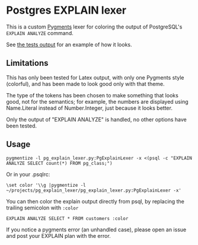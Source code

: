 # Postgres EXPLAIN lexer

This is a custom [Pygments](http://pygments.org/) lexer for coloring the output
of PostgreSQL's `EXPLAIN ANALYZE` command.

See [the tests output](test/test.pdf) for an example of how it looks.

## Limitations

This has only been tested for Latex output, with only one Pygments style 
(colorful), and has been made to look good only with that theme.

The type of the tokens has been chosen to make something that looks good, not
for the semantics; for example, the numbers are displayed using Name.Literal
instead of Number.Integer, just because it looks better.

Only the output of "EXPLAIN ANALYZE" is handled, no other options have been
tested.

## Usage

```
pygmentize -l pg_explain_lexer.py:PgExplainLexer -x <(psql -c "EXPLAIN ANALYZE SELECT count(*) FROM pg_class;")
```

Or in your .psqlrc:
```
\set color '\\g |pygmentize -l ~/projects/pg_explain_lexer/pg_explain_lexer.py:PgExplainLexer -x'
```

You can then color the explain output directly from psql, by replacing the
trailing semicolon with `:color`
```
EXPLAIN ANALYZE SELECT * FROM customers :color
```

If you notice a pygments error (an unhandled case), please open an issue and
post your EXPLAIN plan with the error.

